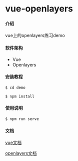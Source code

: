 # vue-openlayers

#### 介绍
vue上的openlayers练习demo

#### 软件架构
*  Vue
*  Openlayers


#### 安装教程
```
$ cd demo

$ npm install
```

#### 使用说明
```
$ npm run serve
```

#### 文档

[vue文档](https://cn.vuejs.org/v2/guide/)

[openlayers文档](https://openlayers.org/)

<!-- See [](). -->
